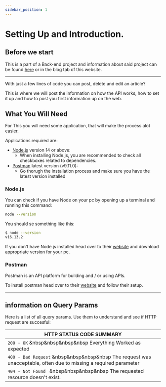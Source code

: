 ```yaml
---
sidebar_position: 1
---
```


# Setting Up and Introduction.

## Before we start

This is a part of a Back-end project and information about said project can be found [here](/blog/greetings) or in the blog tab of this website.

--- 
With just a few lines of code you can post, delete and edit an article?


This is where we will post the information on how the API works, how to set it up and how to post you first information up on the web.

## What You Will Need
For This you will need some application, that will make the process alot easier.

Applications required are:

- [Node.js](https://nodejs.org/en/download/) version 14 or above:
  - When installing Node.js, you are recommended to check all checkboxes related to dependencies.
- [Postman](https://www.postman.com/) latest version (v9.11.0):
  - Go thorugh the installation process and make sure you have the latest version installed

### Node.js

You can check if you have Node on your pc by opening up a terminal and running this command:
```bash
node --version
```

You should se something like this: 
```bash
$ node --version
v16.13.2
```
If you don't have Node.js installed head over to their [website](https://nodejs.org/en/) and download appropriate version for your pc.

### Postman
Postman is an API platform for building and / or using APIs. 

To install postman head over to their [website](https://www.postman.com/) and follow their setup.

---

## information on Query Params
Here is a list of all query params. Use them to understand and see if HTTP request are succesful:

|HTTP STATUS CODE SUMMARY|            
|----------|
|`200 - OK` &nbsp&nbsp&nbsp&nbsp Everything Worked as expected    |     
|`400 - Bad Request` &nbsp&nbsp&nbsp&nbsp The request was unacceptable, often due to missing a required parameter|  
|`404 - Not Found ` &nbsp&nbsp&nbsp&nbsp The requested resource doesn't exist.|                   


